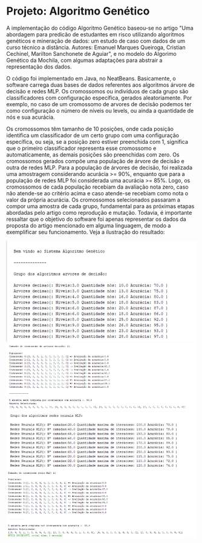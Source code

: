 <html>
  <h1>Projeto: Algoritmo Genético</h1>
  <p>A implementação do código Algoritmo Genético baseou-se no artigo "Uma abordagem para predicão de estudantes em risco
  utilizando algoritmos genéticos e mineração de dados: um estudo de caso com dados de um curso técnico a distância.
  Autores: Emanuel Marques Queiroga, Cristian Cechinel, Marilton Sanchonete de Aguiar", e no modelo do Algorimo Genético da Mochila, com algumas
  adaptações para abstrair a representação dos dados.</p> 
  <p>O código foi implementado em Java, no NeatBeans. Basicamente, o software carrega duas bases de dados referentes aos algoritmos árvore de decisão e redes MLP. 
  Os cromossomos ou indivíduos de cada grupo são classificadores com configuração específica, gerados aleatoriamente. Por exemplo, no caso de um cromossomo de
    arvores de decisão podemos ter como configuração o número de níveis ou levels, ou ainda a quantidade de nós e sua acurácia. </p>
   <p>Os cromossomos têm tamanho de 10 posições, onde cada
    posição identifica um classificador de um certo grupo com uma configuração específica, ou seja, se a posição zero estiver preenchida com 1, significa que o primeiro classificador
    representa esse cromossomo e automaticamente, as demais posições são preenchidas com zero. Os cromossomos gerados compõe
  uma população de árvore de decisão e outra de redes MLP. Para a população de árvores de decisão, foi realizada uma amostragem considerando acurácia >= 90%, enquanto
  que para a população de redes MLP foi considerada uma acurácia >= 85%. Logo, os cromossomos de cada população recebiam da avaliação nota zero, caso não atende-se ao critério acima e   
  caso atende-se recebiam como nota o valor da própria acurácia. Os cromossomos selecionados passaram a compor uma amostra de cada grupo, fundamental para as
  próximas etapas abordadas pelo artigo como reprodução e mutação. Todavia, é importante ressaltar que o objetivo do software foi apenas representar os dados da proposta do artigo     mencionado em alguma linguagem, 
    de modo a exemplificar seu funcionamento. Veja a ilustração do resultado: </p> 
    <img src="https://github.com/sanderpiva/algoritmo_genetico/blob/main/1.png" alt="Foto 1">
    <img src="https://github.com/sanderpiva/algoritmo_genetico/blob/main/2.png" alt="Foto 2">
    <img src="https://github.com/sanderpiva/algoritmo_genetico/blob/main/3.png" alt="Foto 3">
    <img src="https://github.com/sanderpiva/algoritmo_genetico/blob/main/4.png" alt="Foto 4">
    
</html>
